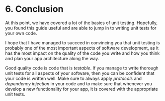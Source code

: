 # 6. Conclusion

At this point, we have covered a lot of the basics of unit testing. Hopefully, you found this guide useful and are able to jump in to writing unit tests for your own code.

I hope that I have managed to succeed in convincing you that unit testing is probably one of the most important aspects of software development, as it has the most impact on the quality of the code you write and how you think and plan your app architecture along the way.

Good quality code is code that is *testable*. If you manage to write thorough unit tests for all aspects of your software, then you can be confident that your code is written well. Make sure to always apply *protocols* and *dependency injection* in your code and to make sure that whenever you develop a new functionality for your app, it is covered with the appropriate unit tests.